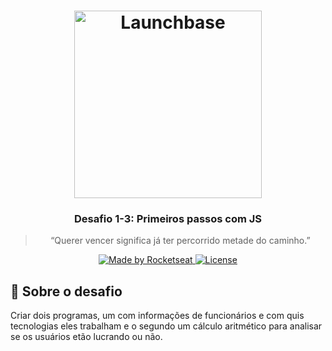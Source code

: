 <h1 align="center">
  <img alt="Launchbase" src="https://storage.googleapis.com/golden-wind/bootcamp-launchbase/logo.png" width="300px">
</h1>

<h3 align="center">
  Desafio 1-3: Primeiros passos com JS
</h3>

<blockquote align="center">“Querer vencer significa já ter percorrido metade do caminho.”</blockquote>

<p align="center">

  <a href="https://rocketseat.com.br">
    <img alt="Made by Rocketseat" src="https://img.shields.io/badge/made%20by-Rocketseat-%23F8952D">
  </a>

  <a href="LICENSE" >
    <img alt="License" src="https://img.shields.io/badge/license-MIT-%23F8952D">
  </a>

</p>

<h2>
🚀 Sobre o desafio
</h2>
<p> Criar dois programas, um com informações de funcionários e com quis tecnologias eles trabalham e o segundo um cálculo aritmético para analisar se os usuários etão lucrando ou não. </p>
